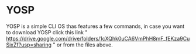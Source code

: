 # YOSP
YOSP is a simple CLI OS thas features a few commands, in case you want to download YOSP click this link " https://drive.google.com/drive/folders/1cXQhk0uCA6VmPhH8mF_fEKza9CuSixZf?usp=sharing " or from the files above.
